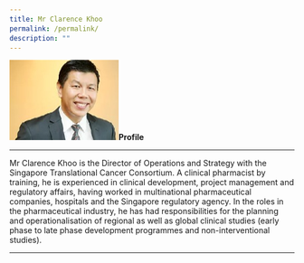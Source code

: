 ```yaml
---
title: Mr Clarence Khoo
permalink: /permalink/
description: ""
---
```

![](/images/Leadership/mrkhoo.jpeg)**Profile** 

* * *

Mr Clarence Khoo is the Director of Operations and Strategy with the Singapore Translational Cancer Consortium. A clinical pharmacist by training, he is experienced in clinical development, project management and regulatory affairs, having worked in multinational pharmaceutical companies, hospitals and the Singapore regulatory agency. In the roles in the pharmaceutical industry, he has had responsibilities for the planning and operationalisation of regional as well as global clinical studies (early phase to late phase development programmes and non-interventional studies). 

* * *